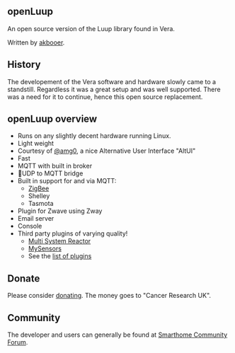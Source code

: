 ## openLuup

An open source version of the Luup library found in Vera.

Written by [akbooer](https://github.com/akbooer/openLuup).

## History

The developement of the Vera software and hardware slowly came to a standstill. Regardless it was a great setup and was well supported. There was a need for it to continue, hence this open source replacement.

## openLuup overview

- Runs on any slightly decent hardware running Linux.
- Light weight
- Courtesy of [@amg0](https://github.com/amg0/ALTUI), a nice Alternative User Interface "AltUI"
- Fast
- MQTT with built in broker
- UDP to MQTT bridge
- Built in support for and via MQTT:
  * [ZigBee](https://www.zigbee2mqtt.io/)
  * Shelley
  * Tasmota
- Plugin for Zwave using Zway
- Email server
- Console
- Third party plugins of varying quality!
  * [Multi System Reactor](https://reactor.toggledbits.com/docs/)
  * [MySensors](https://www.mysensors.org/)
  * See the [list of plugins](plugins-list.md)

## Donate

Please consider [donating](https://www.justgiving.com/DataYours/). The money goes to "Cancer Research UK".

## Community

The developer and users can generally be found at [Smarthome Community Forum](https://smarthome.community/).
